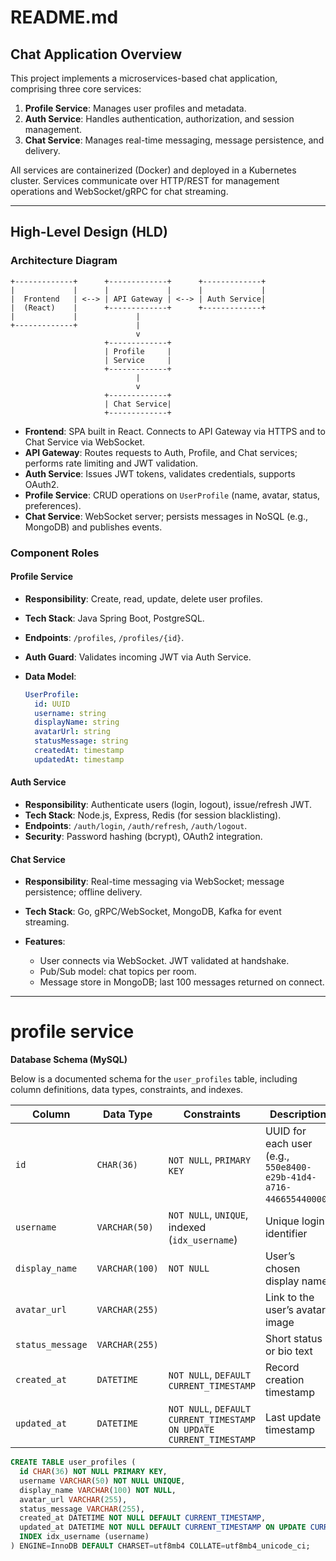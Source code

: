 # README.md

## Chat Application Overview

This project implements a microservices-based chat application, comprising three core services:

1. **Profile Service**: Manages user profiles and metadata.
2. **Auth Service**: Handles authentication, authorization, and session management.
3. **Chat Service**: Manages real-time messaging, message persistence, and delivery.

All services are containerized (Docker) and deployed in a Kubernetes cluster. Services communicate over HTTP/REST for management operations and WebSocket/gRPC for chat streaming.

---

## High-Level Design (HLD)

### Architecture Diagram

```
+-------------+      +-------------+      +-------------+
|             |      |             |      |             |
|  Frontend   | <--> | API Gateway | <--> | Auth Service|
|  (React)    |      +-------------+      +-------------+
|             |             |
+-------------+             |
                            v
                     +-------------+
                     | Profile     |
                     | Service     |
                     +-------------+
                            |
                            v
                     +-------------+
                     | Chat Service|
                     +-------------+
```

* **Frontend**: SPA built in React. Connects to API Gateway via HTTPS and to Chat Service via WebSocket.
* **API Gateway**: Routes requests to Auth, Profile, and Chat services; performs rate limiting and JWT validation.
* **Auth Service**: Issues JWT tokens, validates credentials, supports OAuth2.
* **Profile Service**: CRUD operations on `UserProfile` (name, avatar, status, preferences).
* **Chat Service**: WebSocket server; persists messages in NoSQL (e.g., MongoDB) and publishes events.

### Component Roles

#### Profile Service

* **Responsibility**: Create, read, update, delete user profiles.
* **Tech Stack**: Java Spring Boot, PostgreSQL.
* **Endpoints**: `/profiles`, `/profiles/{id}`.
* **Auth Guard**: Validates incoming JWT via Auth Service.
* **Data Model**:

  ```yaml
  UserProfile:
    id: UUID
    username: string
    displayName: string
    avatarUrl: string
    statusMessage: string
    createdAt: timestamp
    updatedAt: timestamp
  ```

#### Auth Service

* **Responsibility**: Authenticate users (login, logout), issue/refresh JWT.
* **Tech Stack**: Node.js, Express, Redis (for session blacklisting).
* **Endpoints**: `/auth/login`, `/auth/refresh`, `/auth/logout`.
* **Security**: Password hashing (bcrypt), OAuth2 integration.

#### Chat Service

* **Responsibility**: Real-time messaging via WebSocket; message persistence; offline delivery.
* **Tech Stack**: Go, gRPC/WebSocket, MongoDB, Kafka for event streaming.
* **Features**:

  * User connects via WebSocket. JWT validated at handshake.
  * Pub/Sub model: chat topics per room.
  * Message store in MongoDB; last 100 messages returned on connect.

---

# profile service
**Database Schema (MySQL)**

Below is a documented schema for the `user_profiles` table, including column definitions, data types, constraints, and indexes.

| Column         | Data Type         | Constraints                                                     | Description                                         |
|----------------|-------------------|-----------------------------------------------------------------|-----------------------------------------------------|
| `id`           | `CHAR(36)`        | `NOT NULL`, `PRIMARY KEY`                                        | UUID for each user (e.g., `550e8400-e29b-41d4-a716-446655440000`) |
| `username`     | `VARCHAR(50)`     | `NOT NULL`, `UNIQUE`, indexed (`idx_username`)                  | Unique login identifier                             |
| `display_name` | `VARCHAR(100)`    | `NOT NULL`                                                      | User’s chosen display name                          |
| `avatar_url`   | `VARCHAR(255)`    |                                                                  | Link to the user’s avatar image                     |
| `status_message`| `VARCHAR(255)`   |                                                                  | Short status or bio text                            |
| `created_at`   | `DATETIME`        | `NOT NULL`, `DEFAULT CURRENT_TIMESTAMP`                         | Record creation timestamp                           |
| `updated_at`   | `DATETIME`        | `NOT NULL`, `DEFAULT CURRENT_TIMESTAMP ON UPDATE CURRENT_TIMESTAMP` | Last update timestamp                               |

```sql
CREATE TABLE user_profiles (
  id CHAR(36) NOT NULL PRIMARY KEY,
  username VARCHAR(50) NOT NULL UNIQUE,
  display_name VARCHAR(100) NOT NULL,
  avatar_url VARCHAR(255),
  status_message VARCHAR(255),
  created_at DATETIME NOT NULL DEFAULT CURRENT_TIMESTAMP,
  updated_at DATETIME NOT NULL DEFAULT CURRENT_TIMESTAMP ON UPDATE CURRENT_TIMESTAMP,
  INDEX idx_username (username)
) ENGINE=InnoDB DEFAULT CHARSET=utf8mb4 COLLATE=utf8mb4_unicode_ci;
```